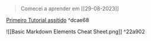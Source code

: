 >Comecei a aprender em [[29-08-2023]]

[Primeiro Tutorial assitido](https://youtu.be/WqKluXIra70) ^dcae68

![[Basic Markdown Elements Cheat Sheet.png]] ^22a902
